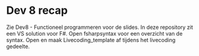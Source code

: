 # Dev 8 recap
Zie Dev8 - Functioneel programmeren voor de slides. In deze repository zit een VS solution voor F#. Open fsharpsyntax voor een overzicht van de syntax. Open en maak Livecoding_template af tijdens het livecoding gedeelte.

